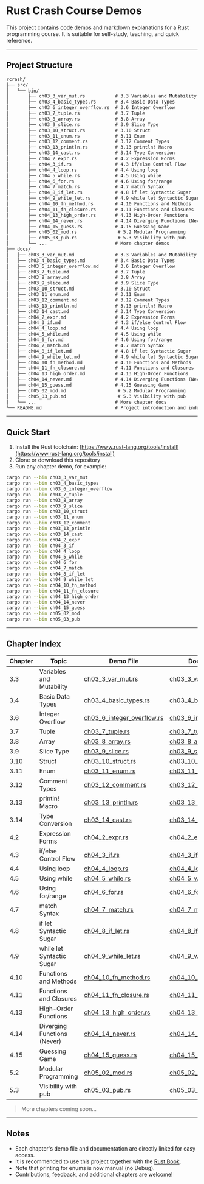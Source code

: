 # Rust Crash Course Demos

This project contains code demos and markdown explanations for a Rust programming course. It is suitable for self-study, teaching, and quick reference.

---

## Project Structure

```markdown
rcrash/
├── src/
│   └── bin/
│       ├── ch03_3_var_mut.rs           # 3.3 Variables and Mutability
│       ├── ch03_4_basic_types.rs       # 3.4 Basic Data Types
│       ├── ch03_6_integer_overflow.rs  # 3.6 Integer Overflow
│       ├── ch03_7_tuple.rs             # 3.7 Tuple
│       ├── ch03_8_array.rs             # 3.8 Array
│       ├── ch03_9_slice.rs             # 3.9 Slice Type
│       ├── ch03_10_struct.rs           # 3.10 Struct
│       ├── ch03_11_enum.rs             # 3.11 Enum
│       ├── ch03_12_comment.rs          # 3.12 Comment Types
│       ├── ch03_13_println.rs          # 3.13 println! Macro
│       ├── ch03_14_cast.rs             # 3.14 Type Conversion
│       ├── ch04_2_expr.rs              # 4.2 Expression Forms
│       ├── ch04_3_if.rs                # 4.3 if/else Control Flow
│       ├── ch04_4_loop.rs              # 4.4 Using loop
│       ├── ch04_5_while.rs             # 4.5 Using while
│       ├── ch04_6_for.rs               # 4.6 Using for/range
│       ├── ch04_7_match.rs             # 4.7 match Syntax
│       ├── ch04_8_if_let.rs            # 4.8 if let Syntactic Sugar
│       ├── ch04_9_while_let.rs         # 4.9 while let Syntactic Sugar
│       ├── ch04_10_fn_method.rs        # 4.10 Functions and Methods
│       ├── ch04_11_fn_closure.rs       # 4.11 Functions and Closures
│       ├── ch04_13_high_order.rs       # 4.13 High-Order Functions
│       ├── ch04_14_never.rs            # 4.14 Diverging Functions (Never Type)
│       ├── ch04_15_guess.rs            # 4.15 Guessing Game
│       ├── ch05_02_mod.rs               # 5.2 Modular Programming
│       ├── ch05_03_pub.rs               # 5.3 Visibility with pub
│       └── ...                         # More chapter demos
├── docs/
│   ├── ch03_3_var_mut.md               # 3.3 Variables and Mutability
│   ├── ch03_4_basic_types.md           # 3.4 Basic Data Types
│   ├── ch03_6_integer_overflow.md      # 3.6 Integer Overflow
│   ├── ch03_7_tuple.md                 # 3.7 Tuple
│   ├── ch03_8_array.md                 # 3.8 Array
│   ├── ch03_9_slice.md                 # 3.9 Slice Type
│   ├── ch03_10_struct.md               # 3.10 Struct
│   ├── ch03_11_enum.md                 # 3.11 Enum
│   ├── ch03_12_comment.md              # 3.12 Comment Types
│   ├── ch03_13_println.md              # 3.13 println! Macro
│   ├── ch03_14_cast.md                 # 3.14 Type Conversion
│   ├── ch04_2_expr.md                  # 4.2 Expression Forms
│   ├── ch04_3_if.md                    # 4.3 if/else Control Flow
│   ├── ch04_4_loop.md                  # 4.4 Using loop
│   ├── ch04_5_while.md                 # 4.5 Using while
│   ├── ch04_6_for.md                   # 4.6 Using for/range
│   ├── ch04_7_match.md                 # 4.7 match Syntax
│   ├── ch04_8_if_let.md                # 4.8 if let Syntactic Sugar
│   ├── ch04_9_while_let.md             # 4.9 while let Syntactic Sugar
│   ├── ch04_10_fn_method.md            # 4.10 Functions and Methods
│   ├── ch04_11_fn_closure.md           # 4.11 Functions and Closures
│   ├── ch04_13_high_order.md           # 4.13 High-Order Functions
│   ├── ch04_14_never.md                # 4.14 Diverging Functions (Never Type)
│   ├── ch04_15_guess.md                # 4.15 Guessing Game
│   ├── ch05_02_mod.md                   # 5.2 Modular Programming
│   ├── ch05_03_pub.md                   # 5.3 Visibility with pub
│   └── ...                             # More chapter docs
└── README.md                           # Project introduction and index
```

---

## Quick Start

1. Install the Rust toolchain: [https://www.rust-lang.org/tools/install](https://www.rust-lang.org/tools/install)
2. Clone or download this repository
3. Run any chapter demo, for example:

```bash
cargo run --bin ch03_3_var_mut
cargo run --bin ch03_4_basic_types
cargo run --bin ch03_6_integer_overflow
cargo run --bin ch03_7_tuple
cargo run --bin ch03_8_array
cargo run --bin ch03_9_slice
cargo run --bin ch03_10_struct
cargo run --bin ch03_11_enum
cargo run --bin ch03_12_comment
cargo run --bin ch03_13_println
cargo run --bin ch03_14_cast
cargo run --bin ch04_2_expr
cargo run --bin ch04_3_if
cargo run --bin ch04_4_loop
cargo run --bin ch04_5_while
cargo run --bin ch04_6_for
cargo run --bin ch04_7_match
cargo run --bin ch04_8_if_let
cargo run --bin ch04_9_while_let
cargo run --bin ch04_10_fn_method
cargo run --bin ch04_11_fn_closure
cargo run --bin ch04_13_high_order
cargo run --bin ch04_14_never
cargo run --bin ch04_15_guess
cargo run --bin ch05_02_mod
cargo run --bin ch05_03_pub
```

---

## Chapter Index

| Chapter | Topic                          | Demo File                                                        | Documentation                                                      |
|---------|--------------------------------|-------------------------------------------------------------------|--------------------------------------------------------------------|
| 3.3     | Variables and Mutability       | [ch03_3_var_mut.rs](src/bin/ch03_3_var_mut.rs)                   | [ch03_3_var_mut.md](docs/ch03_3_var_mut.md)                        |
| 3.4     | Basic Data Types               | [ch03_4_basic_types.rs](src/bin/ch03_4_basic_types.rs)           | [ch03_4_basic_types.md](docs/ch03_4_basic_types.md)                |
| 3.6     | Integer Overflow               | [ch03_6_integer_overflow.rs](src/bin/ch03_6_integer_overflow.rs) | [ch03_6_integer_overflow.md](docs/ch03_6_integer_overflow.md)      |
| 3.7     | Tuple                          | [ch03_7_tuple.rs](src/bin/ch03_7_tuple.rs)                       | [ch03_7_tuple.md](docs/ch03_7_tuple.md)                            |
| 3.8     | Array                          | [ch03_8_array.rs](src/bin/ch03_8_array.rs)                       | [ch03_8_array.md](docs/ch03_8_array.md)                            |
| 3.9     | Slice Type                     | [ch03_9_slice.rs](src/bin/ch03_9_slice.rs)                       | [ch03_9_slice.md](docs/ch03_9_slice.md)                            |
| 3.10    | Struct                         | [ch03_10_struct.rs](src/bin/ch03_10_struct.rs)                   | [ch03_10_struct.md](docs/ch03_10_struct.md)                        |
| 3.11    | Enum                           | [ch03_11_enum.rs](src/bin/ch03_11_enum.rs)                       | [ch03_11_enum.md](docs/ch03_11_enum.md)                            |
| 3.12    | Comment Types                 | [ch03_12_comment.rs](src/bin/ch03_12_comment.rs)                 | [ch03_12_comment.md](docs/ch03_12_comment.md)                      |
| 3.13    | println! Macro                | [ch03_13_println.rs](src/bin/ch03_13_println.rs)                 | [ch03_13_println.md](docs/ch03_13_println.md)                      |
| 3.14    | Type Conversion               | [ch03_14_cast.rs](src/bin/ch03_14_cast.rs)                       | [ch03_14_cast.md](docs/ch03_14_cast.md)                            |
| 4.2     | Expression Forms              | [ch04_2_expr.rs](src/bin/ch04_2_expr.rs)                         | [ch04_2_expr.md](docs/ch04_2_expr.md)                              |
| 4.3     | if/else Control Flow          | [ch04_3_if.rs](src/bin/ch04_3_if.rs)                             | [ch04_3_if.md](docs/ch04_3_if.md)                                  |
| 4.4     | Using loop                    | [ch04_4_loop.rs](src/bin/ch04_4_loop.rs)                         | [ch04_4_loop.md](docs/ch04_4_loop.md)                              |
| 4.5     | Using while                   | [ch04_5_while.rs](src/bin/ch04_5_while.rs)                       | [ch04_5_while.md](docs/ch04_5_while.md)                            |
| 4.6     | Using for/range               | [ch04_6_for.rs](src/bin/ch04_6_for.rs)                           | [ch04_6_for.md](docs/ch04_6_for.md)                                |
| 4.7     | match Syntax                  | [ch04_7_match.rs](src/bin/ch04_7_match.rs)                       | [ch04_7_match.md](docs/ch04_7_match.md)                            |
| 4.8     | if let Syntactic Sugar        | [ch04_8_if_let.rs](src/bin/ch04_8_if_let.rs)                     | [ch04_8_if_let.md](docs/ch04_8_if_let.md)                          |
| 4.9     | while let Syntactic Sugar     | [ch04_9_while_let.rs](src/bin/ch04_9_while_let.rs)               | [ch04_9_while_let.md](docs/ch04_9_while_let.md)                    |
| 4.10    | Functions and Methods         | [ch04_10_fn_method.rs](src/bin/ch04_10_fn_method.rs)              | [ch04_10_fn_method.md](docs/ch04_10_fn_method.md)                   |
| 4.11    | Functions and Closures        | [ch04_11_fn_closure.rs](src/bin/ch04_11_fn_closure.rs)            | [ch04_11_fn_closure.md](docs/ch04_11_fn_closure.md)                 |
| 4.13    | High-Order Functions          | [ch04_13_high_order.rs](src/bin/ch04_13_high_order.rs)            | [ch04_13_high_order.md](docs/ch04_13_high_order.md)                 |
| 4.14    | Diverging Functions (Never)   | [ch04_14_never.rs](src/bin/ch04_14_never.rs)                      | [ch04_14_never.md](docs/ch04_14_never.md)                           |
| 4.15    | Guessing Game                 | [ch04_15_guess.rs](src/bin/ch04_15_guess.rs)                      | [ch04_15_guess.md](docs/ch04_15_guess.md)                           |
| 5.2     | Modular Programming           | [ch05_02_mod.rs](src/bin/ch05_02_mod.rs)                          | [ch05_02_mod.md](docs/ch05_02_mod.md)                              |
| 5.3     | Visibility with pub           | [ch05_03_pub.rs](src/bin/ch05_03_pub.rs)                          | [ch05_03_pub.md](docs/ch05_03_pub.md)                              |

> More chapters coming soon...

---

## Notes

- Each chapter's demo file and documentation are directly linked for easy access.
- It is recommended to use this project together with the [Rust Book](https://doc.rust-lang.org/book/).
- Note that printing for enums is now manual (no Debug).
- Contributions, feedback, and additional chapters are welcome!
